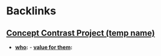 
# Backlinks
## [Concept Contrast Project (temp name)](<Concept Contrast Project (temp name).md>)
- **[who](<who.md>):**
        - **[value for them](<value for them.md>):**

